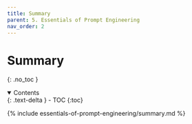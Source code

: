 ```yaml
---
title: Summary
parent: 5. Essentials of Prompt Engineering
nav_order: 2
---
```


# Summary
{: .no_toc }

<details open markdown="block">
  <summary>
    Contents
  </summary>
  {: .text-delta }
- TOC
{:toc}
</details>

{% include essentials-of-prompt-engineering/summary.md %}
